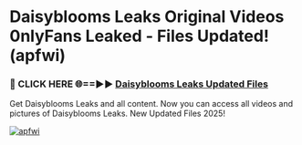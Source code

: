 # Daisyblooms Leaks Original Videos 0nlyFans Leaked - Files Updated! (apfwi)

<h3>🔴 CLICK HERE 🌐==►► <a href="https://tinyurl.com/3hn5wdd3" rel="nofollow">Daisyblooms Leaks Updated Files</a></h3>

Get Daisyblooms Leaks and all content. Now you can access all videos and pictures of Daisyblooms Leaks. New Updated Files 2025!

[![apfwi](https://i.imgur.com/4HnBqBT.gif)](https://tinyurl.com/3hn5wdd3)
